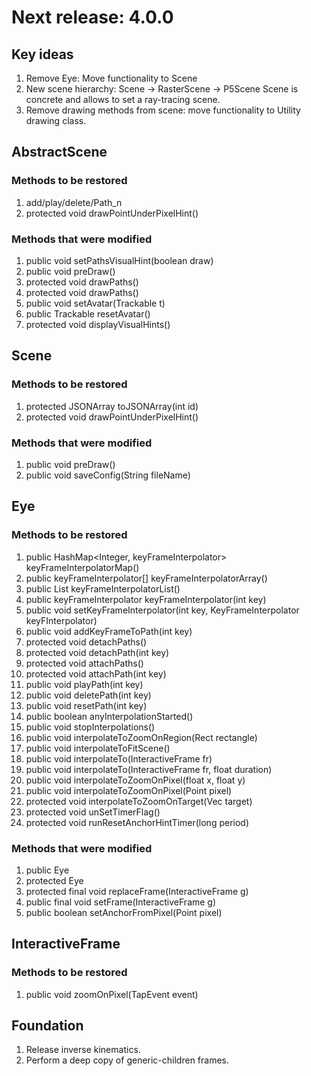 # Next release: 4.0.0

## Key ideas

1. Remove Eye: Move functionality to Scene
2. New scene hierarchy:
Scene -> RasterScene -> P5Scene
Scene is concrete and allows to set a ray-tracing scene.
3. Remove drawing methods from scene: move functionality to Utility drawing class.

## AbstractScene

### Methods to be restored

1. add/play/delete/Path_n
2. protected void drawPointUnderPixelHint() 

### Methods that were modified

1. public void setPathsVisualHint(boolean draw) 
2. public void preDraw()
3. protected void drawPaths()
4. protected void drawPaths()
5. public void setAvatar(Trackable t)
6. public Trackable resetAvatar()
7. protected void displayVisualHints()

## Scene

### Methods to be restored

1. protected JSONArray toJSONArray(int id)
2. protected void drawPointUnderPixelHint()

### Methods that were modified

1. public void preDraw()
2. public void saveConfig(String fileName)

## Eye

### Methods to be restored

1. public HashMap<Integer, keyFrameInterpolator> keyFrameInterpolatorMap()
2. public keyFrameInterpolator[] keyFrameInterpolatorArray()
3. public List<keyFrameInterpolator> keyFrameInterpolatorList()
4. public keyFrameInterpolator keyFrameInterpolator(int key)
5. public void setKeyFrameInterpolator(int key, KeyFrameInterpolator keyFInterpolator)
6. public void addKeyFrameToPath(int key)
7. protected void detachPaths()
8. protected void detachPath(int key)
9. protected void attachPaths()
10. protected void attachPath(int key)
11. public void playPath(int key)
12. public void deletePath(int key)
13. public void resetPath(int key)
14. public boolean anyInterpolationStarted()
15. public void stopInterpolations()
16. public void interpolateToZoomOnRegion(Rect rectangle)
17. public void interpolateToFitScene()
18. public void interpolateTo(InteractiveFrame fr)
19. public void interpolateTo(InteractiveFrame fr, float duration)
20. public void interpolateToZoomOnPixel(float x, float y)
21. public void interpolateToZoomOnPixel(Point pixel)
22. protected void interpolateToZoomOnTarget(Vec target)
23. protected void unSetTimerFlag()
24. protected void runResetAnchorHintTimer(long period)

### Methods that were modified

1. public Eye
2. protected Eye
3. protected final void replaceFrame(InteractiveFrame g)
4. public final void setFrame(InteractiveFrame g)
5. public boolean setAnchorFromPixel(Point pixel)

## InteractiveFrame

### Methods to be restored

1. public void zoomOnPixel(TapEvent event)

## Foundation

1. Release inverse kinematics.
2. Perform a deep copy of generic-children frames.
